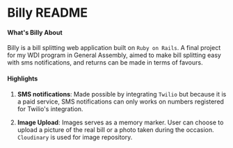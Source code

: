 # Billy README

#### What's Billy About

Billy is a bill splitting web application built on `Ruby on Rails`. A final project for my WDI program in General Assembly, aimed to make bill splitting easy with sms notifications, and returns can be made in terms of favours.

#### Highlights

1. **SMS notifications**: Made possible by integrating `Twilio` but because it is a paid service, SMS notifications can only works on numbers registered for Twilio's integration.

2. **Image Upload**: Images serves as a memory marker. User can choose to upload a picture of the real bill or a photo taken during the occasion. `Cloudinary` is used for image repository.
